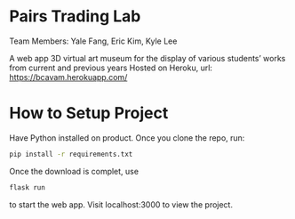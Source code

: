 # Pairs Trading Lab
Team Members: Yale Fang, Eric Kim, Kyle Lee

A web app 3D virtual art museum for the display of various students’ works from current and previous years
Hosted on Heroku, url: https://bcavam.herokuapp.com/

# How to Setup Project

Have Python installed on product. Once you clone the repo, run: 
```bash
pip install -r requirements.txt
```
Once the download is complet, use
```bash
flask run
```
to start the web app. Visit localhost:3000 to view the project. 

